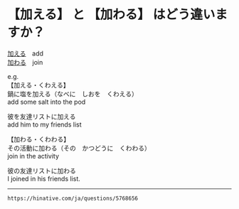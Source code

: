 # 【加える】 と 【加わる】 はどう違いますか？


[加える](くわえる（加える）)　add  
[加わる](くわわる（加わる）)　join  
  
e.g.  
【加える・くわえる】  
鍋に塩を加える（なべに　しおを　くわえる）  
add some salt into the pod  
  
彼を友達リストに加える  
add him to my friends list  
  
【加わる・くわわる】  
その活動に加わる（その　かつどうに　くわわる）  
join in the activity  
  
彼の友達リストに加わる  
I joined in his friends list.

---
`https://hinative.com/ja/questions/5768656`